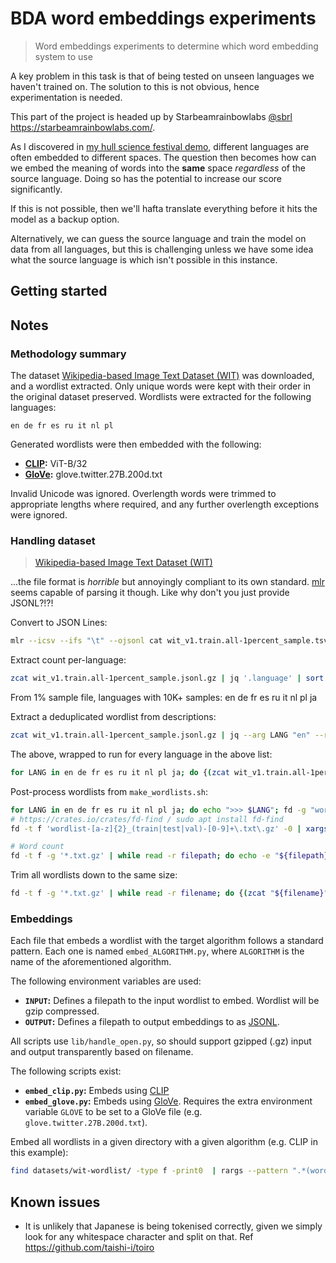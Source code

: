 # BDA word embeddings experiments

> Word embeddings experiments to determine which word embedding system to use

A key problem in this task is that of being tested on unseen languages we haven't trained on. The solution to this is not obvious, hence experimentation is needed.

This part of the project is headed up by Starbeamrainbowlabs [@sbrl](https://github.com/sbrl) <https://starbeamrainbowlabs.com/>.

As I discovered in [my hull science festival demo](https://starbeamrainbowlabs.com/blog/article.php?article=posts/533-research-smflooding-vis.html), different languages are often embedded to different spaces. The question then becomes how can we embed the meaning of words into the **same** space *regardless* of the source language. Doing so has the potential to increase our score significantly.

If this is not possible, then we'll hafta translate everything before it hits the model as a backup option.

Alternatively, we can guess the source language and train the model on data from all languages, but this is challenging unless we have some idea what the source language is which isn't possible in this instance.

## Getting started





## Notes

### Methodology summary
The dataset [Wikipedia-based Image Text Dataset (WIT)](https://github.com/google-research-datasets/wit/blob/main/DATA.md) was downloaded, and a wordlist extracted. Only unique words were kept with their order in the original dataset preserved. Wordlists were extracted for the following languages:

```
en de fr es ru it nl pl
```

Generated wordlists were then embedded with the following:

- **[CLIP](https://github.com/openai/CLIP):** ViT-B/32
- **[GloVe](https://nlp.stanford.edu/projects/glove/):** glove.twitter.27B.200d.txt

Invalid Unicode was ignored. Overlength words were trimmed to appropriate lengths where required, and any further overlength exceptions were ignored.



### Handling dataset
> [Wikipedia-based Image Text Dataset (WIT)](https://github.com/google-research-datasets/wit/blob/main/DATA.md)

...the file format is *horrible* but annoyingly compliant to its own standard. [mlr](https://miller.readthedocs.io/) seems capable of parsing it though. Like why don't you just provide JSONL?!?!

Convert to JSON Lines:

```bash
mlr --icsv --ifs "\t" --ojsonl cat wit_v1.train.all-1percent_sample.tsv.gz >somefile.jsonl
```


Extract count per-language:

```bash
zcat wit_v1.train.all-1percent_sample.jsonl.gz | jq '.language' | sort | uniq -c | sort -nr
```

From 1% sample file, languages with 10K+ samples: en de fr es ru it nl pl ja


Extract a deduplicated wordlist from descriptions:

```bash
zcat wit_v1.train.all-1percent_sample.jsonl.gz | jq --arg LANG "en" --raw-output 'select(.language == $LANG) | "\(.context_page_description) \(.context_section_description)"' | tr ',."()[]{}:;@#' ' ' | awk '{gsub(/[“”]|'"'"'\b|\b'"'"'/, " ", $0); gsub(/\s+/, "\n", $0); print tolower($0)}' | awk '!seen[$0]++' | gzip >some_filepath.txt.gz
```

The above, wrapped to run for every language in the above list:

```bash
for LANG in en de fr es ru it nl pl ja; do {(zcat wit_v1.train.all-1percent_sample.jsonl.gz | jq --arg LANG "$LANG" --raw-output 'select(.language == $LANG) | "\(.context_page_description) \(.context_section_description)"' | tr ',."()[]{}:;@#' ' ' | awk '{gsub(/[“”]|'"'"'\b|\b'"'"'/, " ", $0); gsub(/\s+/, "\n", $0); print tolower($0)}' | awk '!seen[$0]++' | gzip >"wordlist-$LANG.txt.gz"; echo "[ $(date) ] >>> LANG COMPLETE: $LANG" >&2;) &}; done
```

Post-process wordlists from `make_wordlists.sh`:

```bash
for LANG in en de fr es ru it nl pl ja; do echo ">>> $LANG"; fd -g "wordlist-${LANG}*.txt.gz" -0 | xargs -0 cat | awk '!seen[$0]++' | gzip --best >"wordlist-$LANG.txt.gz"; done
# https://crates.io/crates/fd-find / sudo apt install fd-find
fd -t f 'wordlist-[a-z]{2}_(train|test|val)-[0-9]+\.txt\.gz' -0 | xargs -0 rm

# Word count
fd -t f -g '*.txt.gz' | while read -r filepath; do echo -e "${filepath}\t$(zcat "${filepath}" | wc -l)"; done
```

Trim all wordlists down to the same size:

```bash
fd -t f -g '*.txt.gz' | while read -r filename; do {(zcat "${filename}" | head -n 95263 | gzip --best >"${filename%.*}-clipped.txt.gz") &}; done; wait
```

### Embeddings
Each file that embeds a wordlist with the target algorithm follows a standard pattern. Each one is named `embed_ALGORITHM.py`, where `ALGORITHM` is the name of the aforementioned algorithm.

The following environment variables are used:

- **`INPUT`:** Defines a filepath to the input wordlist to embed. Wordlist will be gzip compressed.
- **`OUTPUT`:** Defines a filepath to output embeddings to as [JSONL](https://jsonlines.org/).

All scripts use `lib/handle_open.py`, so should support gzipped (.gz) input and output transparently based on filename.

The following scripts exist:

- **`embed_clip.py`:** Embeds using [CLIP](https://github.com/openai/CLIP)
- **`embed_glove.py`:** Embeds using [GloVe](https://nlp.stanford.edu/projects/glove/). Requires the extra environment variable `GLOVE` to be set to a GloVe file (e.g. `glove.twitter.27B.200d.txt`).

Embed all wordlists in a given directory with a given algorithm (e.g. CLIP in this example):

```bash
find datasets/wit-wordlist/ -type f -print0  | rargs --pattern ".*(wordlist-[a-z]{2}).*" -0 sh -c 'INPUT="{0}" OUTPUT="wordlists-embedded/{1}_CLIP.tsv.gz" ./embed_clip.py'
```

## Known issues
- It is unlikely that Japanese is being tokenised correctly, given we simply look for any whitespace character and split on that. Ref <https://github.com/taishi-i/toiro>